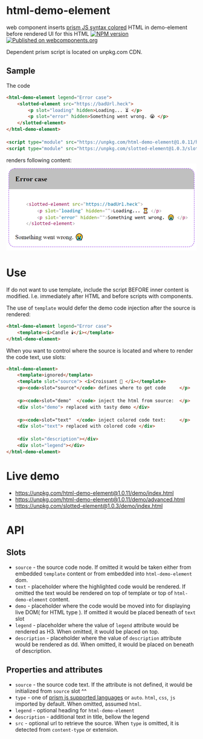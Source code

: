 # html-demo-element
web component inserts [prism JS syntax colored](https://prismjs.com/) HTML in demo-element before rendered UI for this HTML
[![NPM version][npm-image]][npm-url] 
[![Published on webcomponents.org][wc-image]][wc-url] 

Dependent prism script is located on unpkg.com CDN.

## Sample
The code
```html
<html-demo-element legend="Error case">
    <slotted-element src="https://badUrl.heck">
        <p slot="loading" hidden>Loading... ⏳ </p>
        <p slot="error" hidden>Something went wrong. 😭 </p>
    </slotted-element>
</html-demo-element>

<script type="module" src="https://unpkg.com/html-demo-element@1.0.11/html-demo-element.js"></script>
<script type="module" src="https://unpkg.com/slotted-element@1.0.3/slotted-element.js"></script>
```

renders following content:
![screenshot](screenshot.png?raw=true "screenshot")

# Use
If do not want to use template, include the script BEFORE inner content is modified. I.e. immediately after HTML and before scripts with components.

The use of `template` would defer the demo code injection after the source is rendered:
```html
<html-demo-element legend="Error case">
    <template><i>Candle 🕯️</i></template>
</html-demo-element>
```

When you want to control where the source is located and where to render the code text, use slots:
```html
<html-demo-element>
    <template>ignored</template>
    <template slot="source"> <i>Croissant 🥐️ </i></template>
    <p><code>slot="source"</code> defines where to get code     </p>

    <p><code>slot="demo"  </code> inject the html from source:  </p>
    <div slot="demo"> replaced with tasty demo </div>

    <p><code>slot="text"  </code> inject colored code text:     </p>
    <div slot="text"> replaced with colored code </div>
    
    <div slot="description"></div>
    <div slot="legend"></div>
</html-demo-element>
```

# Live demo
* https://unpkg.com/html-demo-element@1.0.11/demo/index.html
* https://unpkg.com/html-demo-element@1.0.11/demo/advanced.html
* https://unpkg.com/slotted-element@1.0.3/demo/index.html

# API
## Slots
* `source` - the source code node. If omitted it would be taken either from embedded `template` content or
  from embedded into `html-demo-element` dom.
* `text` - placeholder where the highlighted code would be rendered. If omitted the text would be rendered on 
  top of template or top of `html-demo-element` content. 
* `demo` - placeholder where the code would be moved into for displaying live DOM( for HTML type ). 
  If omitted it would be placed beneath of `text` slot 
* `legend` - placeholder where the value of `legend` attribute would be rendered as H3. 
  When omitted, it would be placed on top.
* `description` - placeholder where the value of `description` attribute would be rendered as dd. 
  When omitted, it would be placed on beneath of description.

## Properties and attributes
* `source` - the source code text. If the attribute is not defined, it would be initialized from `source` slot ^^
* `type` - one of [prism js  supported languages](https://prismjs.com/#supported-languages) or `auto`. 
  `html`, `css`, `js` imported by default. When omitted, assumed `html`.
* `legend` - optional heading for `html-demo-element`  
* `description` - additional text in title, bellow the legend
* `src` - optional url to retrieve the source. When `type` is omitted, it is detected from `content-type` or extension.

[npm-image]:      https://img.shields.io/npm/v/html-demo-element.svg
[npm-url]:        https://npmjs.org/package/html-demo-element
[wc-image]:       https://img.shields.io/badge/webcomponents.org-published-blue.svg
[wc-url]:         https://www.webcomponents.org/element/html-demo-element
